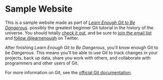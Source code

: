 # Sample Website

This is a sample website made as part of [*Learn Enough Git to Be Dangerous*](http://learnenough.com/git-tutorial). possibly the greatest beginner Git tutorial in the history of the universe. You should totally [check it out](http://learnenough.com/ggit-tutorial), and be sure to [join the email list](http://learnenough.com/#email_list) and [follow @learnenough](http://learnenough) on Twitter.

After finishing *Learn Enough Git to Be Dangerous*, you'll know enough Git to be *Dangerous*. This means you'll be able to use Git to track changes in your projects, back up data, share you work with others, and collaborate with programmers and other users of Git.

For more information on Git, see the
[official Git documentation](https://git-scm.com/).
